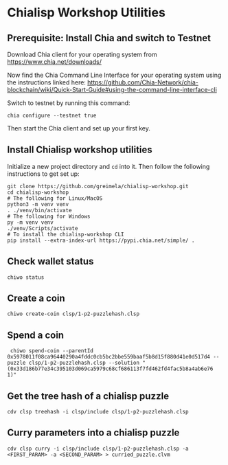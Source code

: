 Chialisp Workshop Utilities
=======

Prerequisite: Install Chia and switch to Testnet
-------

Download Chia client for your operating system from https://www.chia.net/downloads/

Now find the Chia Command Line Interface for your operating system using the instructions linked here:
https://github.com/Chia-Network/chia-blockchain/wiki/Quick-Start-Guide#using-the-command-line-interface-cli

Switch to testnet by running this command:
```shell
chia configure --testnet true
```

Then start the Chia client and set up your first key.

Install Chialisp workshop utilities
-------

Initialize a new project directory and `cd` into it. Then follow the following instructions to get set up:

```
git clone https://github.com/greimela/chialisp-workshop.git
cd chialisp-workshop
# The following for Linux/MacOS
python3 -m venv venv
. ./venv/bin/activate
# The following for Windows
py -m venv venv
./venv/Scripts/activate
# To install the chialisp-workshop CLI
pip install --extra-index-url https://pypi.chia.net/simple/ .
```

## Check wallet status

```
chiwo status
 ```

## Create a coin

```
chiwo create-coin clsp/1-p2-puzzlehash.clsp
 ```

## Spend a coin

```
 chiwo spend-coin --parentId 0x5978011f08ca96440290a4fddc0cb5bc2bbe559baaf5b8d15f880d41e0d517d4 --puzzle clsp/1-p2-puzzlehash.clsp --solution "(0x33d186b77e34c395103d069ca5979c68cf686113f7fd462fd4fac5b8a4ab6e76 1)"
 ```

## Get the tree hash of a chialisp puzzle

```
cdv clsp treehash -i clsp/include clsp/1-p2-puzzlehash.clsp
```

## Curry parameters into a chialisp puzzle

```
cdv clsp curry -i clsp/include clsp/1-p2-puzzlehash.clsp -a <FIRST_PARAM> -a <SECOND_PARAM> > curried_puzzle.clvm
```